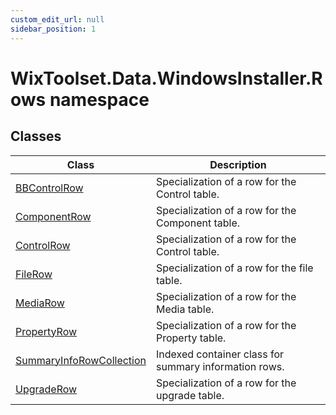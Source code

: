 ```yaml
---
custom_edit_url: null
sidebar_position: 1
---
```

# WixToolset.Data.WindowsInstaller.Rows namespace
## Classes
| Class | Description |
| -------- | ----------- |
| [BBControlRow](bbcontrolrow) | Specialization of a row for the Control table. |
| [ComponentRow](componentrow) | Specialization of a row for the Component table. |
| [ControlRow](controlrow) | Specialization of a row for the Control table. |
| [FileRow](filerow) | Specialization of a row for the file table. |
| [MediaRow](mediarow) | Specialization of a row for the Media table. |
| [PropertyRow](propertyrow) | Specialization of a row for the Property table. |
| [SummaryInfoRowCollection](summaryinforowcollection) | Indexed container class for summary information rows. |
| [UpgradeRow](upgraderow) | Specialization of a row for the upgrade table. |
